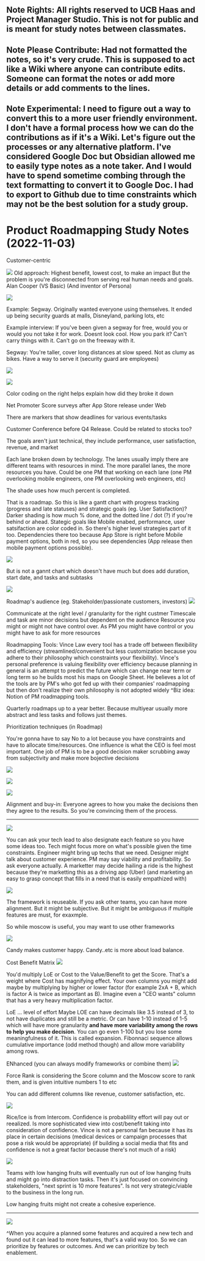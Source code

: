 
## Note Rights: All rights reserved to UCB Haas and Project Manager Studio. This is not for public and is meant for study notes between classmates. 
## Note Please Contribute: Had not formatted the notes, so it's very crude. This is supposed to act like a Wiki where anyone can contribute edits. Someone can format the notes or add more details or add comments to the lines.
## Note Experimental: I need to figure out a way to convert this to a more user friendly environment.  I don't have a formal process how we can do the contributions as if it's a Wiki. Let's figure out the processes or any alternative platform. I've considered Google Doc but Obsidian allowed me to easily type notes as a note taker. And I would have to spend sometime combing through the text formatting to convert it to Google Doc. I had to export to Github due to time constraints which may not be the best solution for a study group.

# Product Roadmapping Study Notes (2022-11-03)
Customer-centric

![](https://i.imgur.com/fQmVEAe.png)
Old approach: Highest benefit, lowest cost, to make an impact
But the problem is you're disconnected from serving real human needs and goals. Alan Cooper (VS Basic) (And inventor of Persona)

![](https://i.imgur.com/QWLjctm.png)


Example: Segway. Originally wanted everyone using themselves. It ended up being security guards at malls, Disneyland, parking lots, etc

Example interview: If you've been given a segway for free, would you or would you not take it for work.
Doesnt look cool. How you park it? Can't carry things with it. Can't go on the freeway with it.

Segway: You're taller, cover long distances at slow speed. Not as clumy as bikes. Have a way to serve it (security guard are employees)

![](https://i.imgur.com/IoL8hxT.png)



![](https://i.imgur.com/e8dKhy4.jpg)

Color coding on the right helps explain how did they broke it down

Net Promoter Score surveys after App Store release under Web

There are markers that show deadlines for various events/tasks

Customer Conference before Q4 Release. Could be related to stocks too?

The goals aren't just technical, they include performance, user satisfaction, revenue, and  market

Each lane broken down by technology. The lanes usually imply there are different teams with resources in mind. The more parallel lanes, the more resources you have. Could be one PM that working on each lane (one PM overlooking mobile engineers, one PM overlooking web engineers, etc)

The shade uses how much percent is completed.

That is a roadmap. So this is like a gantt chart with progress tracking (progress and late statuses) and strategic goals (eg. User Satisfaction)? Darker shading is how much % done, and the dotted line / dot (?) if you're behind or ahead. Stategic goals like Mobile enabed, performance, user satsifaction are color coded in. So there's higher level strategies part of it too. Dependencies there too because App Store is right before Mobile payment options, both in red, so you see dependencies (App release then mobile payment options possible).

![](https://i.imgur.com/6DvEAGz.png)



But is not a gannt chart which doesn't have much but does add duration, start date, and tasks and subtasks

![](https://i.imgur.com/HtjuF7G.jpg)

Roadmap's audience (eg. Stakeholder/passionate customers, investors)
![](https://i.imgur.com/zHKfQr8.jpg)

Communicate at the right level / granularity for the right custmer
Timescale and task are minor decisions but dependent on the audience
Resource you might or might not have control over. As PM you might have control or you might have to ask for more resources

Roadmapping Tools: Vince Law every tool has a trade off between flexibility and efficiency (streamlined/convenient but less customization because you adhere to their philosophy which constraints your flexibility). Vince's personal preference is valuing flexibility over efficiency because planning in general is an attempt to predict the future which can change near term or long term so he builds most his maps on Google Sheet. He believes a lot of the tools are by PM's who got fed up with their companies' roadmapping but then don't realize their own philosophy is not adopted widely
^Biz idea: Notion of PM roadmapping tools.

Quarterly roadmaps up to a year better. Because multiyear usually more abstract and less tasks and follows just themes.

Prioritization techniques (in Roadmap)

You're gonna have to say No to a lot because you have constraints and have to allocate time/resources. One influence is what the CEO is feel most important. One job of PM is to be a good decision maker scrubbing away from subjectivity and make more bojective decisions

![](https://i.imgur.com/wzv4JHO.png)

![](https://i.imgur.com/wfzqBJd.png)

![](https://i.imgur.com/WO3cU8e.png)


Alignment and buy-in: Everyone agrees to how you make the decisions then they agree to the results. So you're convincing them of the process.

---


![](https://i.imgur.com/xTiwJFT.png)


You can ask your tech lead to also designate each feature so you have some ideas too. Tech might focus more on what's possible given the time constraints. Engineer might bring up techs that we need. Designer might talk about customer experience. PM may say viability and profitability. So ask everyone actually. A marketter may decide hailing a ride is the highest because they're marketting this as a driving app (Uber) (and marketing an easy to grasp concept that fills in a need that is easily empathized with)

![](https://i.imgur.com/RpP663k.png)

The framework is reuseable. If you ask other teams, you can have more alignment. But it might be subjective. But it might be ambiguous if multiple features are must, for exaxmple.

So while moscow is useful, you may want to use other frameworks

![](https://i.imgur.com/bnDmY1R.png)

Candy makes customer happy. Candy..etc is more about load balance.

Cost Benefit Matrix
![](https://i.imgur.com/8g2qXxO.png)

You'd multiply LoE or Cost to the Value/Benefit to get the Score. That's a  weight where Cost has magnifying effect. Your own columns you might add maybe by multiplying by higher or lower factor (for example 2xA + B, which is factor A is twice as important as B). Imagine even a "CEO wants" column that has a very heavy multiplication factor.

LoE ... level of effort
Maybe LOE can have decimals like 3.5 instead of 3, to not have duplicates and still be a metric. Or can have 1-10 instead of 1-5 which will have more granularity **and have more variability among the rows to help you make decision**. You can go even 1-100 but you lose some meaningfulness of it. This is called expansion. Fibonnaci sequence allows cumulative importance (odd method though) and allow more variability among rows.

ENhanced (you can always modify frameworks or combine them)
![](https://i.imgur.com/O35XKgo.png)

Force Rank is considering the Score column and the Moscow score to rank them, and is given intuitive numbers 1 to etc

You can add different columns like revenue, customer satisfaction, etc.

![](https://i.imgur.com/UkqUTpz.png)

Rice/Ice is from Intercom. Confidence is probablility effort will pay out or reealized. Is more sophisticated view into cost/benefit taking into consideration of confidence. Vince is not a personal fan because it has its place in certain decisions (medical devices or campaign processes that pose a risk would be appropriate) (if building a social media that fits and confidence is not a great factor because there's not much of a risk)

![](https://i.imgur.com/Wr2hJvz.png)

Teams with low hanging fruits will eventually run out of low hanging fruits and might go into distraction tasks. Then it's just focused on convincing stakeholders, "next sprint is 10 more features". Is not very strategic/viable to the business in the long run.

Low hanging fruits might not create a cohesive experience.

---

![](https://i.imgur.com/687V3Gf.png)

^When you acquire a planned some features and acquired a new tech and found out it can lead to more features, that's a valid way too. So we can prioritize by features or outcomes. And we can prioritize by tech enablement.

